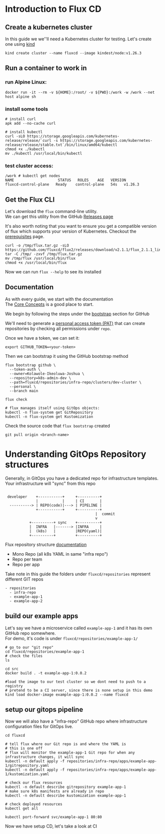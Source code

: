 # Introduction to Flux CD

## Create a kubernetes cluster

In this guide we we''ll need a Kubernetes cluster for testing. Let's create one using [kind](https://kind.sigs.k8s.io/) </br>

```
kind create cluster --name fluxcd --image kindest/node:v1.26.3
```

## Run a container to work in

### run Alpine Linux:

```
docker run -it --rm -v ${HOME}:/root/ -v ${PWD}:/work -w /work --net host alpine sh
```

### install some tools

```
# install curl
apk add --no-cache curl

# install kubectl
curl -sLO https://storage.googleapis.com/kubernetes-release/release/`curl -s https://storage.googleapis.com/kubernetes-release/release/stable.txt`/bin/linux/amd64/kubectl
chmod +x ./kubectl
mv ./kubectl /usr/local/bin/kubectl

```

### test cluster access:

```
/work # kubectl get nodes
NAME                    STATUS   ROLES    AGE   VERSION
fluxcd-control-plane   Ready    control-plane   54s   v1.26.3
```

## Get the Flux CLI

Let's download the `flux` command-line utility. </br>
We can get this utility from the GitHub [Releases page](https://github.com/fluxcd/flux2/releases) </br>

It's also worth noting that you want to ensure you get a compatible version of flux which supports your version of Kubernetes. Checkout the [prerequisites](https://fluxcd.io/flux/installation/#prerequisites) page. </br>

```
curl -o /tmp/flux.tar.gz -sLO https://github.com/fluxcd/flux2/releases/download/v2.1.1/flux_2.1.1_linux_amd64.tar.gz
tar -C /tmp/ -zxvf /tmp/flux.tar.gz
mv /tmp/flux /usr/local/bin/flux
chmod +x /usr/local/bin/flux
```

Now we can run `flux --help` to see its installed

## Documentation

As with every guide, we start with the documentation </br>
The [Core Concepts](https://fluxcd.io/flux/concepts/) is a good place to start. </br>

We begin by following the steps under the [bootstrap](https://fluxcd.io/flux/installation/#bootstrap) section for GitHub </br>

We'll need to generate a [personal access token (PAT)](https://github.com/settings/tokens/new) that can create repositories by checking all permissions under `repo`. </br>

Once we have a token, we can set it:

```
export GITHUB_TOKEN=<your-token>
```

Then we can bootstrap it using the GitHub bootstrap method

```
flux bootstrap github \
  --token-auth \
  --owner=Kolawole-Ikeoluwa-Joshua \
  --repository=k8s-admin-dev \
  --path=fluxcd/repositories/infra-repo/clusters/dev-cluster \
  --personal \
  --branch main

flux check

# flux manages itself using GitOps objects:
kubectl -n flux-system get GitRepository
kubectl -n flux-system get Kustomization
```

Check the source code that `flux bootstrap` created

```
git pull origin <branch-name>
```

# Understanding GitOps Repository structures

Generally, in GitOps you have a dedicated repo for infrastructure templates. </br>
Your infrastructure will "sync" from this repo </br>

```

 developer    +-----------+     +----------+
              |           |     | CI       |
  ----------> | REPO(code)|---> | PIPELINE |
              +-----------+     +----------+
                                         |  commit
                                         v
           +----------+ sync    +----------+
           |  INFRA   |-------> |INFRA     |
           |  (k8s)   |         |REPO(yaml)|
           +----------+         +----------+

```

Flux repository structure [documentation](https://fluxcd.io/flux/guides/repository-structure/)

- Mono Repo (all k8s YAML in same "infra repo")
- Repo per team
- Repo per app

Take note in this guide the folders under `fluxcd/repositories` represent different GIT repos

```
- repositories
  - infra-repo
  - example-app-1
  - example-app-2
```

## build our example apps

Let's say we have a microservice called `example-app-1` and it has its own GitHub repo somewhere. </br>
For demo, it's code is under `fluxcd/repositories/example-app-1/`

```
# go to our "git repo"
cd fluxcd/repositories/example-app-1
# check the files
ls

cd src
docker build . -t example-app-1:0.0.2

#load the image to our test cluster so we dont need to push to a registry
# pretend to be a CI server, since there is none setup in this demo
kind load docker-image example-app-1:0.0.2 --name fluxcd
```

## setup our gitops pipeline

Now we will also have a "infra-repo" GitHub repo where infrastructure configuration files for GitOps live.

```
cd fluxcd

# tell flux where our Git repo is and where the YAML is
# this is one off
# flux will monitor the example-app-1 Git repo for when any infrastructure changes, it will sync
kubectl -n default apply -f repositories/infra-repo/apps/example-app-1/gitrepository.yaml
kubectl -n default apply -f repositories/infra-repo/apps/example-app-1/kustomization.yaml

# check our flux resources
kubectl -n default describe gitrepository example-app-1
# make sure k8s manifests are already in repo
kubectl -n default describe kustomization example-app-1

# check deployed resources
kubectl get all

kubectl port-forward svc/example-app-1 80:80

```

Now we have setup CD, let's take a look at CI </br>
